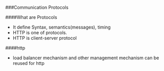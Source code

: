 ###Communication Protocols

####What are Protocols
- It define Syntax, semantics(messages), timing
- HTTP is one of protocols.
- HTTP is client-server protocol

####http
- load balancer mechanism and other management mechanism can be reused for http
